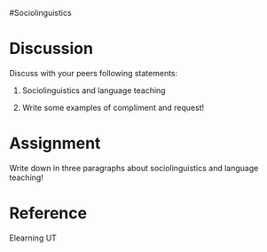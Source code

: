 #Sociolinguistics

# Discussion
Discuss with your peers following statements:

1. Sociolinguistics and language teaching

2. Write some examples of compliment and request!



# Assignment
Write down in three paragraphs about sociolinguistics and language teaching!


# Reference
Elearning UT

